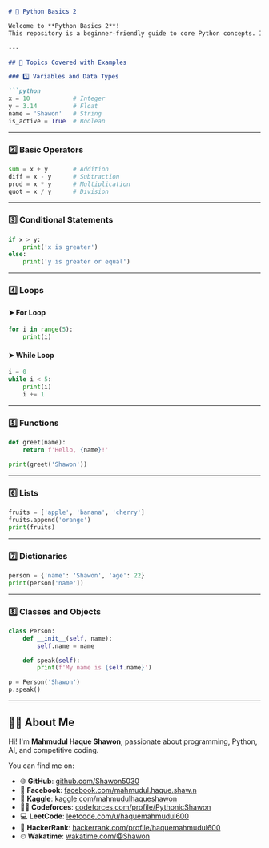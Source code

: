 ```markdown
# 🐍 Python Basics 2

Welcome to **Python Basics 2**!  
This repository is a beginner-friendly guide to core Python concepts. It includes key topics such as variables, data types, operators, conditionals, loops, functions, lists, dictionaries, and object-oriented programming (OOP).

---

## 📘 Topics Covered with Examples

### 1️⃣ Variables and Data Types

```python
x = 10            # Integer
y = 3.14          # Float
name = 'Shawon'   # String
is_active = True  # Boolean
```

---

### 2️⃣ Basic Operators

```python
sum = x + y       # Addition
diff = x - y      # Subtraction
prod = x * y      # Multiplication
quot = x / y      # Division
```

---

### 3️⃣ Conditional Statements

```python
if x > y:
    print('x is greater')
else:
    print('y is greater or equal')
```

---

### 4️⃣ Loops

#### ➤ For Loop

```python
for i in range(5):
    print(i)
```

#### ➤ While Loop

```python
i = 0
while i < 5:
    print(i)
    i += 1
```

---

### 5️⃣ Functions

```python
def greet(name):
    return f'Hello, {name}!'

print(greet('Shawon'))
```

---

### 6️⃣ Lists

```python
fruits = ['apple', 'banana', 'cherry']
fruits.append('orange')
print(fruits)
```

---

### 7️⃣ Dictionaries

```python
person = {'name': 'Shawon', 'age': 22}
print(person['name'])
```

---

### 8️⃣ Classes and Objects

```python
class Person:
    def __init__(self, name):
        self.name = name

    def speak(self):
        print(f'My name is {self.name}')

p = Person('Shawon')
p.speak()
```

---

## 🙋‍♂️ About Me

Hi! I'm **Mahmudul Haque Shawon**, passionate about programming, Python, AI, and competitive coding.

You can find me on:

- 🌐 **GitHub**: [github.com/Shawon5030](https://github.com/Shawon5030)
- 📘 **Facebook**: [facebook.com/mahmudul.haque.shaw.n](https://facebook.com/mahmudul.haque.shaw.n)
- 🧠 **Kaggle**: [kaggle.com/mahmudulhaqueshawon](https://www.kaggle.com/mahmudulhaqueshawon)
- 👨‍💻 **Codeforces**: [codeforces.com/profile/PythonicShawon](https://codeforces.com/profile/PythonicShawon)
- 💻 **LeetCode**: [leetcode.com/u/haquemahmudul600](https://leetcode.com/u/haquemahmudul600)
- 💼 **HackerRank**: [hackerrank.com/profile/haquemahmudul600](https://www.hackerrank.com/profile/haquemahmudul600)
- ⏱ **Wakatime**: [wakatime.com/@Shawon](https://wakatime.com/@Shawon)
